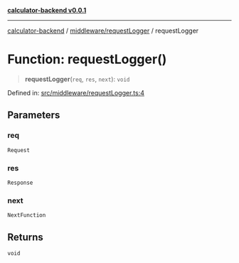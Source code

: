 [**calculator-backend v0.0.1**](../../../README.md)

***

[calculator-backend](../../../modules.md) / [middleware/requestLogger](../README.md) / requestLogger

# Function: requestLogger()

> **requestLogger**(`req`, `res`, `next`): `void`

Defined in: [src/middleware/requestLogger.ts:4](https://github.com/HessuRessu/calculator-backend/blob/9e0113add544d8bb9a8dd325db0bf2d995df2eea/src/middleware/requestLogger.ts#L4)

## Parameters

### req

`Request`

### res

`Response`

### next

`NextFunction`

## Returns

`void`
